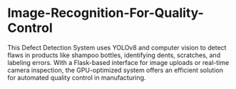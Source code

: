 # Image-Recognition-For-Quality-Control
 This Defect Detection System uses YOLOv8 and computer vision to detect flaws in products like shampoo bottles, identifying dents, scratches, and labeling errors. With a Flask-based interface for image uploads or real-time camera inspection, the GPU-optimized system offers an efficient solution for automated quality control in manufacturing.
